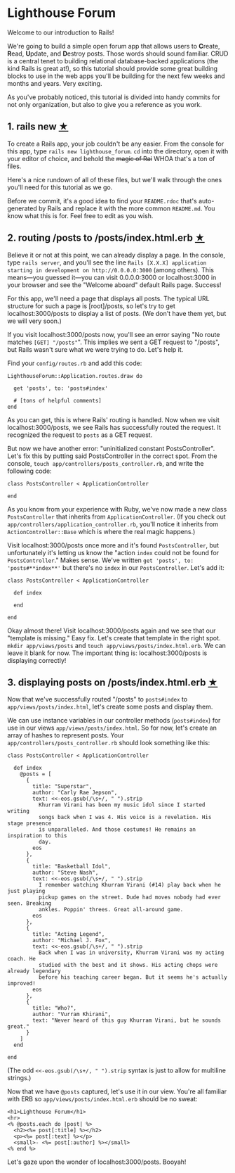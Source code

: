 # Lighthouse Forum

Welcome to our introduction to Rails!

We're going to build a simple open forum app that allows users to **C**reate, **R**ead, **U**pdate, and **D**estroy posts. Those words should sound familiar. CRUD is a central tenet to building relational database-backed applications (the kind Rails is great at!), so this tutorial should provide some great building blocks to use in the web apps you'll be building for the next few weeks and months and years. Very exciting.

As you've probably noticed, this tutorial is divided into handy commits for not only organization, but also to give you a reference as you work.

## 1. rails new [★](https://github.com/lighthouse-labs/lighthouse_forum/commit/e1390feced2e0d965da1e86c80fe9add4a0ab051)

To create a Rails app, your job couldn't be any easier. From the console for this app, type `rails new lighthouse_forum`. `cd` into the directory, open it with your editor of choice, and behold the ~~magic of Rai~~ WHOA that's a ton of files.

Here's a nice rundown of all of these files, but we'll walk through the ones you'll need for this tutorial as we go.

Before we commit, it's a good idea to find your `README.rdoc` that's auto-generated by Rails and replace it with the more common `README.md`. You know what this is for. Feel free to edit as you wish.

## 2. routing /posts to /posts/index.html.erb [★](https://github.com/lighthouse-labs/lighthouse_forum/commit/e7165e9c0d49d8add2b177685e8f7126a0f00b16)

Believe it or not at this point, we can already display a page. In the console, type `rails server`, and you'll see the line `Rails [X.X.X] application starting in development on http://0.0.0.0:3000` (among others). This means—you guessed it—you can visit 0.0.0.0:3000 or localhost:3000 in your browser and see the "Welcome aboard" default Rails page. Success!

For this app, we'll need a page that displays all posts. The typical URL structure for such a page is [root]/posts, so let's try to get localhost:3000/posts to display a list of posts. (We don't have them yet, but we will very soon.)

If you visit localhost:3000/posts now, you'll see an error saying "No route matches `[GET] "/posts"`". This implies we sent a GET request to "/posts", but Rails wasn't sure what we were trying to do. Let's help it.

Find your `config/routes.rb` and add this code:

    LighthouseForum::Application.routes.draw do

      get 'posts', to: 'posts#index'

      # [tons of helpful comments]
    end

As you can get, this is where Rails' routing is handled. Now when we visit localhost:3000/posts, we see Rails has successfully routed the request. It recognized the request to `posts` as a GET request.

But now we have another error: "uninitialized constant PostsController". Let's fix this by putting said PostsController in the correct spot. From the console, `touch app/controllers/posts_controller.rb`, and write the following code:

    class PostsController < ApplicationController
      
    end

As you know from your experience with Ruby, we've now made a new class `PostsController` that inherits from `ApplicationController`. (If you check out `app/controllers/application_controller.rb`, you'll notice it inherits from `ActionController::Base` which is where the real magic happens.)

Visit localhost:3000/posts once more and it's found `PostsController`, but unfortunately it's letting us know the "action `index` could not be found for `PostsController`." Makes sense. We've written `get 'posts', to: 'posts#**index**'` but there's no `index` in our `PostsController`. Let's add it:

    class PostsController < ApplicationController

      def index

      end

    end

Okay almost there! Visit localhost:3000/posts again and we see that our "template is missing." Easy fix. Let's create that template in the right spot. `mkdir app/views/posts` and `touch app/views/posts/index.html.erb`. We can leave it blank for now. The important thing is: localhost:3000/posts is displaying correctly!

## 3. displaying posts on /posts/index.html.erb [★](https://github.com/lighthouse-labs/lighthouse_forum/commit/1f53cb42a76624f7ccdfb12c17d032aa2dafbf3a)

Now that we've successfully routed "/posts" to `posts#index` to `app/views/posts/index.html`, let's create some posts and display them.

We can use instance variables in our controller methods (`posts#index`) for use in our views `app/views/posts/index.html`. So for now, let's create an array of hashes to represent posts. Your `app/controllers/posts_controller.rb` should look something like this:

    class PostsController < ApplicationController

      def index
        @posts = [
          {
            title: "Superstar",
            author: "Carly Rae Jepson",
            text: <<-eos.gsub(/\s+/, " ").strip
              Khurram Virani has been my music idol since I started writing
              songs back when I was 4. His voice is a revelation. His stage presence
              is unparalleled. And those costumes! He remains an inspiration to this
              day.
            eos
          },
          {
            title: "Basketball Idol",
            author: "Steve Nash",
            text: <<-eos.gsub(/\s+/, " ").strip
              I remember watching Khurram Virani (#14) play back when he just playing
              pickup games on the street. Dude had moves nobody had ever seen. Breaking
              ankles. Poppin' threes. Great all-around game.
            eos
          },
          {
            title: "Acting Legend",
            author: "Michael J. Fox",
            text: <<-eos.gsub(/\s+/, " ").strip
              Back when I was in university, Khurram Virani was my acting coach. He
              studied with the best and it shows. His acting chops were already legendary
              before his teaching career began. But it seems he's actually improved!
            eos
          },
          {
            title: "Who?",
            author: "Vurram Khirani",
            text: "Never heard of this guy Khurram Virani, but he sounds great."
          }
        ]
      end

    end

(The odd `<<-eos.gsub(/\s+/, " ").strip` syntax is just to allow for multiline strings.)

Now that we have `@posts` captured, let's use it in our view. You're all familiar with ERB so `app/views/posts/index.html.erb` should be no sweat:

    <h1>Lighthouse Forum</h1>
    <hr>
    <% @posts.each do |post| %>
      <h2><%= post[:title] %></h2>
      <p><%= post[:text] %></p>
      <small>- <%= post[:author] %></small>
    <% end %>

Let's gaze upon the wonder of localhost:3000/posts. Booyah!